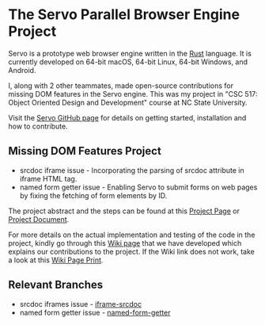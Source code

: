 # The Servo Parallel Browser Engine Project

Servo is a prototype web browser engine written in the [Rust](https://github.com/rust-lang/rust) language. It is currently developed on
64-bit macOS, 64-bit Linux, 64-bit Windows, and Android. 

I, along with 2 other teammates, made open-source contributions for missing DOM features in the Servo engine. This was my project in "CSC 517: Object Oriented Design and Development" course at NC State University.

Visit the [Servo GitHub page](https://github.com/servo/servo) for details on getting started, installation and how to contribute.

## Missing DOM Features Project
* srcdoc iframe issue - Incorporating the parsing of srcdoc attribute in iframe HTML tag.
* named form getter issue - Enabling Servo to submit forms on web pages by fixing the fetching of form elements by ID.

The project abstract and the steps can be found at this [Project Page](https://github.com/servo/servo/wiki/Missing-DOM-features-project) or [Project Document]().

For more details on the actual implementation and testing of the code in the project, kindly go through this [Wiki page](https://expertiza.csc.ncsu.edu/index.php/CSC/ECE_517_Fall_2019_-_M1952._Missing_DOM_features_project#Problem_Statement) that we have developed which explains our contributions to the project. If the Wiki link does not work, take a look at this [Wiki Page Print]().

## Relevant Branches 
* srcdoc iframes issue - [iframe-srcdoc](https://github.com/cagandhi/servo/tree/iframe-srcdoc)
* named form getter issue - [named-form-getter](https://github.com/cagandhi/servo/tree/named-form-getter)

